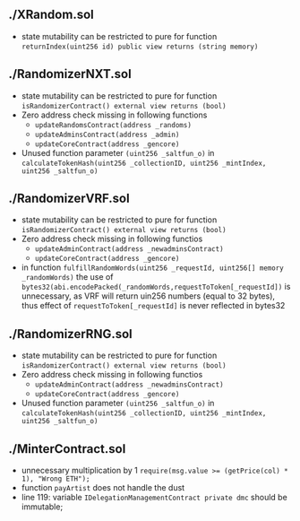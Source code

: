 ## ./XRandom.sol
  - state mutability can be restricted to pure for function `returnIndex(uint256 id) public view returns (string memory)`


## ./RandomizerNXT.sol
  - state mutability can be restricted to pure for function `isRandomizerContract() external view returns (bool)`
  - Zero address check missing in following functions
    - `updateRandomsContract(address _randoms)` 
    - `updateAdminsContract(address _admin)`
    - `updateCoreContract(address _gencore)`
  - Unused function parameter `(uint256 _saltfun_o)` in `calculateTokenHash(uint256 _collectionID, uint256 _mintIndex, uint256 _saltfun_o)`

## ./RandomizerVRF.sol
  - state mutability can be restricted to pure for function `isRandomizerContract() external view returns (bool)`
  - Zero address check missing in following functios
    - `updateAdminContract(address _newadminsContract)`
    - `updateCoreContract(address _gencore)`
  - in function `fulfillRandomWords(uint256 _requestId, uint256[] memory _randomWords)` the use of `bytes32(abi.encodePacked(_randomWords,requestToToken[_requestId])` is unnecessary, as VRF will return uin256 numbers (equal to 32 bytes), thus effect of `requestToToken[_requestId]` is never reflected in bytes32


## ./RandomizerRNG.sol
  - state mutability can be restricted to pure for function `isRandomizerContract() external view returns (bool)`
  - Zero address check missing in following functios
    - `updateAdminContract(address _newadminsContract)`
    - `updateCoreContract(address _gencore)`
  - Unused function parameter `(uint256 _saltfun_o)` in `calculateTokenHash(uint256 _collectionID, uint256 _mintIndex, uint256 _saltfun_o)`


## ./MinterContract.sol
  - unnecessary multiplication by 1 `require(msg.value >= (getPrice(col) * 1), "Wrong ETH");` 
  - function `payArtist` does not handle the dust 
  - line 119: variable `IDelegationManagementContract private dmc` should be immutable;
